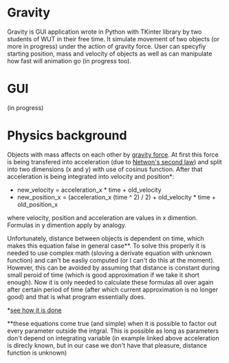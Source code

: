 # Gravity
Gravity is GUI application wrote in Python with TKinter library by two students of WUT in their free time. It simulate movement of two objects (or more in progress) under the action of gravity force. User can specyfiy starting position, mass and velocity of objects as well as can manipulate how fast will animation go (in progress too).
# GUI
(in progress)
# Physics background
Objects with mass affects on each other by [gravity force](https://en.wikipedia.org/wiki/Newton%27s_law_of_universal_gravitation). At first this force is being transfered into acceleration (due to [Netwon's second law](https://en.wikipedia.org/wiki/Newton%27s_laws_of_motion#Newton's_second_law)) and split into two dimensions (x and y) with use of cosinus function. After that acceleration is being integrated into velocity and position*:
  * new_velocity = acceleration_x * time + old_velocity
  * new_position_x = (acceleration_x (time ^ 2) / 2) + old_velocity * time + old_position_x
 
 
 where velocity, position and acceleration are values in x dimention. Formulas in y dimention apply by analogy.
 
 
Unfortunately, distance between objects is dependent on time, which makes this equation false in general case**. To solve this properly it is needed to use complex math (sloving a derivate equation with unknown function) and can't be easliy computed (or I can't do this at the moment). However, this can be avoided by assuming that distance is constant during small peroid of time (which is good approximation if we take it short enough). Now it is only needed to calculate these formulas all over again after certain period of time (after which current approximation is no longer good) and that is what program essentially does.


*[see how it is done](https://openstax.org/books/university-physics-volume-1/pages/3-6-finding-velocity-and-displacement-from-acceleration)

**these equations come true (and simple) when it is possible to factor out every parameter outside the intgral. This is possible as long as parameters don't depend on integrating variable (in example linked above acceleration is direcly known, but in our case we don't have that pleasure, distance function is unknown)
